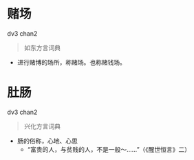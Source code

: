 # 赌场
dv3 chan2
> 如东方言词典
- 进行赌博的场所，称赌场。也称赌钱场。

# 肚肠
dv3 chan2
> 兴化方言词典
- 肠的俗称，心地、心思
  - “富贵的人，与贫贱的人，不是一般～……”（《醒世恒言》二）
